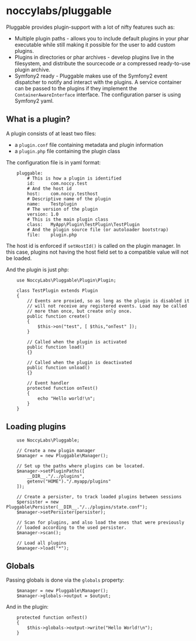 noccylabs/pluggable
===================

Pluggable provides plugin-support with a lot of nifty features such as:

 * Multiple plugin paths - allows you to include default plugins in your phar
   executable while still making it possible for the user to add custom plugins.
 * Plugins in directories or phar archives - develop plugins live in the filesystem,
   and distribute the sourcecode *or* a compressed ready-to-use plugin archive.
 * Symfony2 ready - Pluggable makes use of the Symfony2 event dispatcher to
   notify and interact with the plugins. A service container can be passed to
   the plugins if they implement the `ContainerAwareInterface` interface. The
   configuration parser is using Symfony2 yaml.

## What is a plugin?

A plugin consists of at least two files:

 * a `plugin.conf` file containing metadata and plugin information
 * a `plugin.php` file containing the plugin class

The configuration file is in yaml format:

        pluggable:
            # This is how a plugin is identified
            id:      com.noccy.test
            # And the host id
            host:    com.noccy.testhost
            # Descriptive name of the plugin
            name:    Testplugin
            # The version of the plugin
            version: 1.0
            # This is the main plugin class
            class:   MyApp\Plugin\TestPlugin\TestPlugin
            # And the plugin source file (or autoloader bootstrap)
            file:    plugin.php

The host id is enforced if `setHostId()` is called on the plugin manager. In
this case, plugins not having the host field set to a compatible value will not
be loaded.

And the plugin is just php:

        use NoccyLabs\Pluggable\Plugin\Plugin;
        
        class TestPlugin extends Plugin
        {
            // Events are proxied, so as long as the plugin is disabled it
            // will not receive any registered events. Load may be called
            // more than once, but create only once.
            public function create()
            {
                $this->on("test", [ $this,"onTest" ]);
            }
            
            // Called when the plugin is activated
            public function load()
            {}
            
            // Called when the plugin is deactivated
            public function unload()
            {}
            
            // Event handler
            protected function onTest()
            {
                echo "Hello world!\n";
            }
        }

## Loading plugins



        use NoccyLabs\Pluggable;
        
        // Create a new plugin manager
        $manager = new Pluggable\Manager();
        
        // Set up the paths where plugins can be located.
        $manager->setPluginPaths([
            __DIR__."/../plugins",
            getenv("HOME")."/.myapp/plugins"
        ]);

        // Create a persister, to track loaded plugins between sessions
        $persister = new Pluggable\Persister(__DIR__."/../plugins/state.conf");
        $manager->setPersister(persister);

        // Scan for plugins, and also load the ones that were previously
        // loaded according to the used persister.
        $manager->scan();

        // Load all plugins
        $manager->load("*");        
        
## Globals

Passing globals is done via the `globals` property:

        $manager = new Pluggable\Manager();
        $manager->globals->output = $output;

And in the plugin:

        protected function onTest()
        {
            $this->globals->output->write("Hello World!\n");
        }

